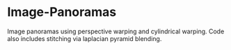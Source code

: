 # Image-Panoramas
Image panoramas using perspective warping and cylindrical warping.
Code also includes stitching via laplacian pyramid blending.
